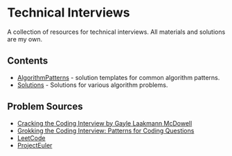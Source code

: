 # Technical Interviews

A collection of resources for technical interviews. All materials and solutions are my own.

## Contents

- [AlgorithmPatterns](AlgorithmPatterns/) - solution templates for common algorithm patterns.
- [Solutions](Solutions/) - Solutions for various algorithm problems.

## Problem Sources

- [Cracking the Coding Interview by Gayle Laakmann McDowell](https://www.crackingthecodinginterview.com/)
- [Grokking the Coding Interview: Patterns for Coding Questions](https://www.educative.io/courses/)
- [LeetCode](https://leetcode.com/)
- [ProjectEuler](https://projecteuler.info/)
